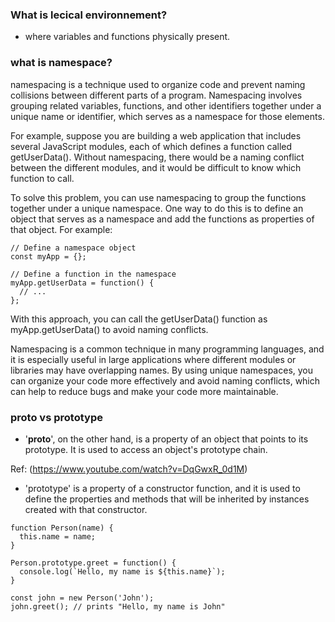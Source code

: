 ### What is lecical environnement?

- where variables and functions physically present.

### what is namespace?

namespacing is a technique used to organize code and prevent naming collisions between different parts of a program. Namespacing involves grouping related variables, functions, and other identifiers together under a unique name or identifier, which serves as a namespace for those elements.

For example, suppose you are building a web application that includes several JavaScript modules, each of which defines a function called getUserData(). Without namespacing, there would be a naming conflict between the different modules, and it would be difficult to know which function to call.

To solve this problem, you can use namespacing to group the functions together under a unique namespace. One way to do this is to define an object that serves as a namespace and add the functions as properties of that object. For example:

```
// Define a namespace object
const myApp = {};

// Define a function in the namespace
myApp.getUserData = function() {
  // ...
};

```

With this approach, you can call the getUserData() function as myApp.getUserData() to avoid naming conflicts.

Namespacing is a common technique in many programming languages, and it is especially useful in large applications where different modules or libraries may have overlapping names. By using unique namespaces, you can organize your code more effectively and avoid naming conflicts, which can help to reduce bugs and make your code more maintainable.

### **proto** vs prototype

- '**proto**', on the other hand, is a property of an object that points to its prototype.
  It is used to access an object's prototype chain.

Ref: (https://www.youtube.com/watch?v=DqGwxR_0d1M)

- 'prototype' is a property of a constructor function, and it is used to define the properties and methods that will be inherited by instances created with that constructor.

```[label](https://www.google.com/maps/place/Penser/%4011.3280257%2C77.7374096%2C3a%2C75y%2C61.81h%2C90t/data%3D%213m7%211e1%213m5%211sRhB_7zYNM7c_hOT6qKSCxg%212e0%216shttps%3A//streetviewpixels-pa.googleapis.com/v1/thumbnail%3Fpanoid%3DRhB_7zYNM7c_hOT6qKSCxg%26cb_client%3Dsearch.gws-prod.gps%26w%3D86%26h%3D86%26yaw%3D61.81389%26pitch%3D0%26thumbfov%3D100%217i13312%218i6656%214m7%213m6%211s0x3ba96fa20f222dd1%3A0xf871ca48da4e90a7%218m2%213d11.3280682%214d77.7374488%2110e5%2116s/g/11mqwmgly3)
function Person(name) {
  this.name = name;
}

Person.prototype.greet = function() {
  console.log(`Hello, my name is ${this.name}`);
}

const john = new Person('John');
john.greet(); // prints "Hello, my name is John"

```

